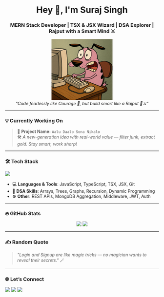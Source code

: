 
<h1 align="center">Hey 👋, I'm Suraj Singh</h1>
<h3 align="center">MERN Stack Developer | TSX & JSX Wizard | DSA Explorer | Rajput with a Smart Mind ⚔️</h3>

<p align="center">
  <img src="https://raw.githubusercontent.com/mns2017/mns2017/main/file_000000006cdc61fd85ba1c2ad08344ce.png  " width="200" alt="Courage on computer"/>
  <br/>
  <em>"Code fearlessly like Courage 🐶, but build smart like a Rajput 🧠⚔️"</em>
</p>

---

### 💡 Currently Working On
> 🧠 **Project Name:** `Aalu Daalo Sona Nikalo`  
> 🛠️ *A new-generation idea with real-world value — filter junk, extract gold. Stay smart, work sharp!*

---

### 🛠️ Tech Stack
<p align="left">
  <img src="https://skillicons.dev/icons?i=react,redux,nodejs,express,mongodb,ts,javascript,html,css,tailwind,bootstrap,vscode,git,github" />
</p>

- 💻 **Languages & Tools**: JavaScript, TypeScript, TSX, JSX, Git
- 🧠 **DSA Skills**: Arrays, Trees, Graphs, Recursion, Dynamic Programming
- ⚙️ **Other**: REST APIs, MongoDB Aggregation, Middleware, JWT, Auth

---

### 🔥 GitHub Stats
<p align="center">
  <img width="48%" src="https://github-readme-stats.vercel.app/api?username=SurajSingh123&show_icons=true&theme=radical" />
  <img width="48%" src="https://github-readme-streak-stats.herokuapp.com/?user=SurajSingh123&theme=radical" />
</p>

---

### ✍️ Random Quote
> _"Login and Signup are like magic tricks — no magician wants to reveal their secrets."_ 🪄

---

### 🌐 Let’s Connect
<p align="left">
  <a href="https://www.linkedin.com/in/surajsingh123/"><img src="https://img.shields.io/badge/LinkedIn-blue?logo=linkedin" /></a>
  <a href="mailto:suraj.dev@domain.com"><img src="https://img.shields.io/badge/Email-red?logo=gmail" /></a>
  <a href="https://github.com/SurajSingh123"><img src="https://img.shields.io/badge/GitHub-black?logo=github" /></a>
</p>

<!--
**mns2017/mns2017** is a ✨ _special_ ✨ repository because its `README.md` (this file) appears on your GitHub profile.

Here are some ideas to get you started:

- 🔭 I’m currently working on ...
- 🌱 I’m currently learning ...
- 👯 I’m looking to collaborate on ...
- 🤔 I’m looking for help with ...
- 💬 Ask me about ...
- 📫 How to reach me: ...
- 😄 Pronouns: ...
- ⚡ Fun fact: ...
-->
